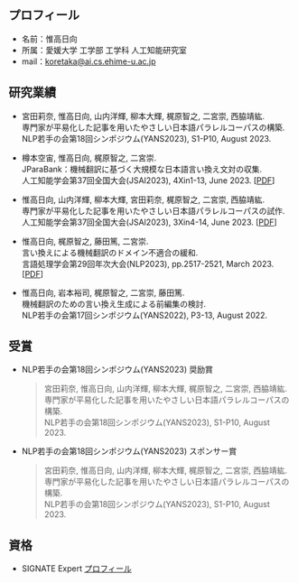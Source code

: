 ## プロフィール
- 名前：惟高日向
- 所属：愛媛大学 工学部 工学科 人工知能研究室
- mail：koretaka@ai.cs.ehime-u.ac.jp

## 研究業績
- 宮田莉奈, 惟高日向, 山内洋輝, 柳本大輝, 梶原智之, 二宮崇, ⻄脇靖紘. <br>
  専門家が平易化した記事を用いたやさしい日本語パラレルコーパスの構築. <br>
  NLP若手の会第18回シンポジウム(YANS2023), S1-P10, August 2023.

- 樽本空宙, 惟高日向, 梶原智之, 二宮崇. <br>
  JParaBank：機械翻訳に基づく大規模な日本語言い換え文対の収集. <br>
  人工知能学会第37回全国大会(JSAI2023), 4Xin1-13, June 2023. \[[PDF](https://www.jstage.jst.go.jp/article/pjsai/JSAI2023/0/JSAI2023_4Xin113/_article/-char/ja/)\]
  
- 惟高日向, 山内洋輝, 柳本大輝, 宮田莉奈, 梶原智之, 二宮崇, 西脇靖紘. <br>
  専門家が平易化した記事を用いたやさしい日本語パラレルコーパスの試作. <br>
  人工知能学会第37回全国大会(JSAI2023), 3Xin4-14, June 2023. \[[PDF](https://www.jstage.jst.go.jp/article/pjsai/JSAI2023/0/JSAI2023_3Xin414/_article/-char/ja/)\]

- 惟高日向, 梶原智之, 藤田篤, 二宮崇. <br>
  言い換えによる機械翻訳のドメイン不適合の緩和. <br>
  言語処理学会第29回年次大会(NLP2023), pp.2517-2521, March 2023. \[[PDF](https://www.anlp.jp/proceedings/annual_meeting/2023/pdf_dir/P10-7.pdf)\]

- 惟高日向, 岩本裕司, 梶原智之, 二宮崇, 藤田篤. <br>
  機械翻訳のための言い換え生成による前編集の検討. <br>
  NLP若手の会第17回シンポジウム(YANS2022), P3-13, August 2022.

## 受賞
- NLP若手の会第18回シンポジウム(YANS2023) 奨励賞
  > 宮田莉奈, 惟高日向, 山内洋輝, 柳本大輝, 梶原智之, 二宮崇, ⻄脇靖紘. <br>
    専門家が平易化した記事を用いたやさしい日本語パラレルコーパスの構築. <br>
    NLP若手の会第18回シンポジウム(YANS2023), S1-P10, August 2023. <br>

- NLP若手の会第18回シンポジウム(YANS2023) スポンサー賞
  > 宮田莉奈, 惟高日向, 山内洋輝, 柳本大輝, 梶原智之, 二宮崇, ⻄脇靖紘. <br>
    専門家が平易化した記事を用いたやさしい日本語パラレルコーパスの構築. <br>
    NLP若手の会第18回シンポジウム(YANS2023), S1-P10, August 2023. <br>

## 資格
- SIGNATE Expert [プロフィール](https://signate.jp/users/80728)
